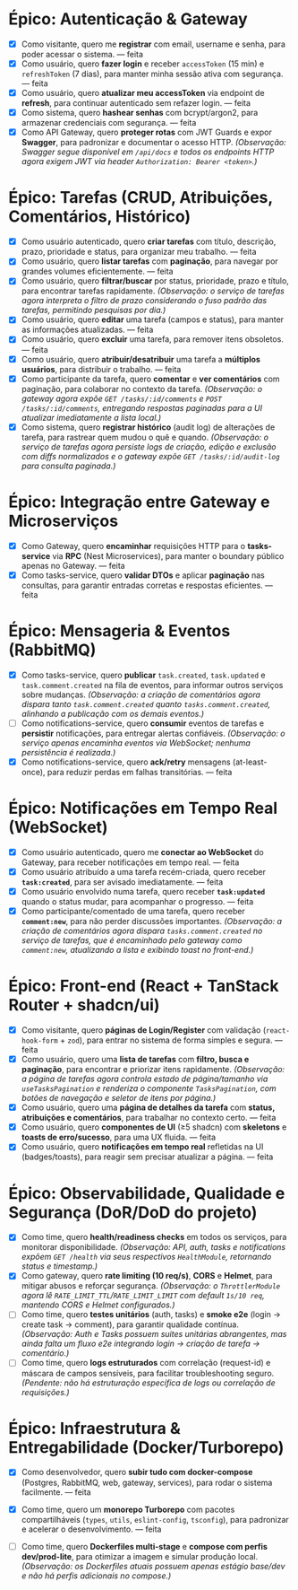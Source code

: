 # Épico: Autenticação & Gateway

* [x] Como visitante, quero me **registrar** com email, username e senha, para poder acessar o sistema. — feita
* [x] Como usuário, quero **fazer login** e receber `accessToken` (15 min) e `refreshToken` (7 dias), para manter minha sessão ativa com segurança. — feita
* [x] Como usuário, quero **atualizar meu accessToken** via endpoint de **refresh**, para continuar autenticado sem refazer login. — feita
* [x] Como sistema, quero **hashear senhas** com bcrypt/argon2, para armazenar credenciais com segurança. — feita
* [x] Como API Gateway, quero **proteger rotas** com JWT Guards e expor **Swagger**, para padronizar e documentar o acesso HTTP. _(Observação: Swagger segue disponível em `/api/docs` e todos os endpoints HTTP agora exigem JWT via header `Authorization: Bearer <token>`.)_

# Épico: Tarefas (CRUD, Atribuições, Comentários, Histórico)

* [x] Como usuário autenticado, quero **criar tarefas** com título, descrição, prazo, prioridade e status, para organizar meu trabalho. — feita
* [x] Como usuário, quero **listar tarefas** com **paginação**, para navegar por grandes volumes eficientemente. — feita
* [x] Como usuário, quero **filtrar/buscar** por status, prioridade, prazo e título, para encontrar tarefas rapidamente. _(Observação: o serviço de tarefas agora interpreta o filtro de prazo considerando o fuso padrão das tarefas, permitindo pesquisas por dia.)_
* [x] Como usuário, quero **editar** uma tarefa (campos e status), para manter as informações atualizadas. — feita
* [x] Como usuário, quero **excluir** uma tarefa, para remover itens obsoletos. — feita
* [x] Como usuário, quero **atribuir/desatribuir** uma tarefa a **múltiplos usuários**, para distribuir o trabalho. — feita
* [x] Como participante da tarefa, quero **comentar** e **ver comentários** com paginação, para colaborar no contexto da tarefa. _(Observação: o gateway agora expõe `GET /tasks/:id/comments` e `POST /tasks/:id/comments`, entregando respostas paginadas para a UI atualizar imediatamente a lista local.)_
* [x] Como sistema, quero **registrar histórico** (audit log) de alterações de tarefa, para rastrear quem mudou o quê e quando. _(Observação: o serviço de tarefas agora persiste logs de criação, edição e exclusão com diffs normalizados e o gateway expõe `GET /tasks/:id/audit-log` para consulta paginada.)_

# Épico: Integração entre Gateway e Microserviços

* [x] Como Gateway, quero **encaminhar** requisições HTTP para o **tasks-service** via **RPC** (Nest Microservices), para manter o boundary público apenas no Gateway. — feita
* [x] Como tasks-service, quero **validar DTOs** e aplicar **paginação** nas consultas, para garantir entradas corretas e respostas eficientes. — feita

# Épico: Mensageria & Eventos (RabbitMQ)

* [x] Como tasks-service, quero **publicar** `task.created`, `task.updated` e `task.comment.created` na fila de eventos, para informar outros serviços sobre mudanças. _(Observação: a criação de comentários agora dispara tanto `task.comment.created` quanto `tasks.comment.created`, alinhando a publicação com os demais eventos.)_
* [ ] Como notifications-service, quero **consumir** eventos de tarefas e **persistir** notificações, para entregar alertas confiáveis. _(Observação: o serviço apenas encaminha eventos via WebSocket; nenhuma persistência é realizada.)_
* [x] Como notifications-service, quero **ack/retry** mensagens (at-least-once), para reduzir perdas em falhas transitórias. — feita

# Épico: Notificações em Tempo Real (WebSocket)

* [x] Como usuário autenticado, quero me **conectar ao WebSocket** do Gateway, para receber notificações em tempo real. — feita
* [x] Como usuário atribuído a uma tarefa recém-criada, quero receber **`task:created`**, para ser avisado imediatamente. — feita
* [x] Como usuário envolvido numa tarefa, quero receber **`task:updated`** quando o status mudar, para acompanhar o progresso. — feita
* [x] Como participante/comentado de uma tarefa, quero receber **`comment:new`**, para não perder discussões importantes. _(Observação: a criação de comentários agora dispara `tasks.comment.created` no serviço de tarefas, que é encaminhado pelo gateway como `comment:new`, atualizando a lista e exibindo toast no front-end.)_

# Épico: Front-end (React + TanStack Router + shadcn/ui)

* [x] Como visitante, quero **páginas de Login/Register** com validação (`react-hook-form` + `zod`), para entrar no sistema de forma simples e segura. — feita
* [x] Como usuário, quero uma **lista de tarefas** com **filtro, busca e paginação**, para encontrar e priorizar itens rapidamente. _(Observação: a página de tarefas agora controla estado de página/tamanho via `useTasksPagination` e renderiza o componente `TasksPagination`, com botões de navegação e seletor de itens por página.)_
* [x] Como usuário, quero uma **página de detalhes da tarefa** com **status, atribuições e comentários**, para trabalhar no contexto certo. — feita
* [x] Como usuário, quero **componentes de UI** (≥5 shadcn) com **skeletons** e **toasts de erro/sucesso**, para uma UX fluida. — feita
* [x] Como usuário, quero **notificações em tempo real** refletidas na UI (badges/toasts), para reagir sem precisar atualizar a página. — feita

# Épico: Observabilidade, Qualidade e Segurança (DoR/DoD do projeto)

* [x] Como time, quero **health/readiness checks** em todos os serviços, para monitorar disponibilidade. _(Observação: API, auth, tasks e notifications expõem `GET /health` via seus respectivos `HealthModule`, retornando status e timestamp.)_
* [x] Como gateway, quero **rate limiting (10 req/s)**, **CORS** e **Helmet**, para mitigar abusos e reforçar segurança. _(Observação: o `ThrottlerModule` agora lê `RATE_LIMIT_TTL`/`RATE_LIMIT_LIMIT` com default `1s/10 req`, mantendo CORS e Helmet configurados.)_
* [ ] Como time, quero **testes unitários** (auth, tasks) e **smoke e2e** (login → create task → comment), para garantir qualidade contínua. _(Observação: Auth e Tasks possuem suites unitárias abrangentes, mas ainda falta um fluxo e2e integrando login → criação de tarefa → comentário.)_
* [ ] Como time, quero **logs estruturados** com correlação (request-id) e máscara de campos sensíveis, para facilitar troubleshooting seguro. _(Pendente: não há estruturação específica de logs ou correlação de requisições.)_

# Épico: Infraestrutura & Entregabilidade (Docker/Turborepo)

* [x] Como desenvolvedor, quero **subir tudo com docker-compose** (Postgres, RabbitMQ, web, gateway, services), para rodar o sistema facilmente. — feita
* [x] Como time, quero um **monorepo Turborepo** com pacotes compartilháveis (`types`, `utils`, `eslint-config`, `tsconfig`), para padronizar e acelerar o desenvolvimento. — feita
* [ ] Como time, quero **Dockerfiles multi-stage** e **compose com perfis dev/prod-lite**, para otimizar a imagem e simular produção local. _(Observação: os Dockerfiles atuais possuem apenas estágio base/dev e não há perfis adicionais no compose.)_

